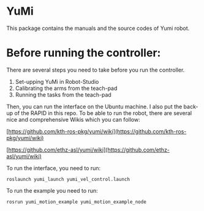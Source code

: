 # YuMi
This package contains the manuals and the source codes of Yumi robot.


# Before running the controller:

There are several steps you need to take before you run the controller. 

1. Set-upping YuMi in Robot-Studio
2. Calibrating the arms from the teach-pad
3. Running the tasks from the teach-pad

Then, you can run the interface on the Ubuntu machine. I also put the back-up of the RAPID in this repo. To be able to run the robot, there are several nice and comprehensive Wikis which you can follow:

[https://github.com/kth-ros-pkg/yumi/wiki](https://github.com/kth-ros-pkg/yumi/wiki) 

[https://github.com/ethz-asl/yumi/wiki](https://github.com/ethz-asl/yumi/wiki)


To run the interface, you need to run:
````
roslaunch yumi_launch yumi_vel_control.launch
````

To run the example you need to run:
````
rosrun yumi_motion_example yumi_motion_example_node
````
